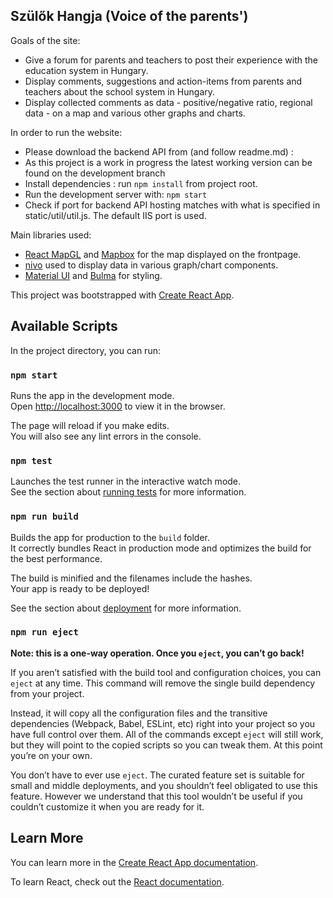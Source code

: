 ## Szülők Hangja (Voice of the parents')


Goals of the site:

- Give a forum for parents and teachers to post their experience with the education system in Hungary.
- Display comments, suggestions and action-items from parents and teachers about the school system in Hungary.
- Display collected comments as data - positive/negative ratio, regional data - on a map and various other graphs and charts.


In order to run the website:

- Please download the backend API from (and follow readme.md) :
- As this project is a work in progress the latest working version can be found on the development branch
- Install dependencies : run  `npm install` from project root.
- Run the development server with:  `npm start`
- Check if port for backend API hosting matches with what is specified in static/util/util.js. The default IIS port is used.


Main libraries used:

- [React MapGL](https://uber.github.io/react-map-gl/) and [Mapbox](https://www.mapbox.com/) for the map displayed on the frontpage.
- [nivo](https://nivo.rocks/) used to display data in various graph/chart components.
- [Material UI](https://material-ui.com/) and [Bulma](https://bulma.io/) for styling.



This project was bootstrapped with [Create React App](https://github.com/facebook/create-react-app).

## Available Scripts

In the project directory, you can run:

### `npm start`

Runs the app in the development mode.<br />
Open [http://localhost:3000](http://localhost:3000) to view it in the browser.

The page will reload if you make edits.<br />
You will also see any lint errors in the console.

### `npm test`

Launches the test runner in the interactive watch mode.<br />
See the section about [running tests](https://facebook.github.io/create-react-app/docs/running-tests) for more information.

### `npm run build`

Builds the app for production to the `build` folder.<br />
It correctly bundles React in production mode and optimizes the build for the best performance.

The build is minified and the filenames include the hashes.<br />
Your app is ready to be deployed!

See the section about [deployment](https://facebook.github.io/create-react-app/docs/deployment) for more information.

### `npm run eject`

**Note: this is a one-way operation. Once you `eject`, you can’t go back!**

If you aren’t satisfied with the build tool and configuration choices, you can `eject` at any time. This command will remove the single build dependency from your project.

Instead, it will copy all the configuration files and the transitive dependencies (Webpack, Babel, ESLint, etc) right into your project so you have full control over them. All of the commands except `eject` will still work, but they will point to the copied scripts so you can tweak them. At this point you’re on your own.

You don’t have to ever use `eject`. The curated feature set is suitable for small and middle deployments, and you shouldn’t feel obligated to use this feature. However we understand that this tool wouldn’t be useful if you couldn’t customize it when you are ready for it.

## Learn More

You can learn more in the [Create React App documentation](https://facebook.github.io/create-react-app/docs/getting-started).

To learn React, check out the [React documentation](https://reactjs.org/).
